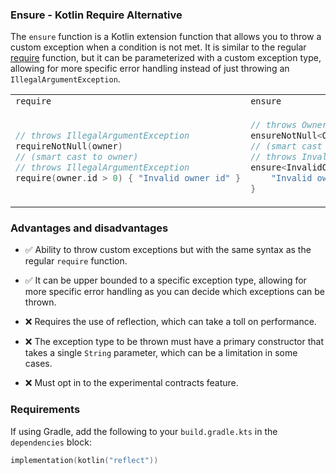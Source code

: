 ### Ensure - Kotlin Require Alternative

The `ensure` function is a Kotlin extension function that allows you to throw a custom exception when a condition is not
met. It is similar to the regular [require](https://kotlinlang.org/api/latest/jvm/stdlib/kotlin/require.html) function,
but it can be parameterized with a custom exception type, allowing for more specific error handling instead of just
throwing an `IllegalArgumentException`.

<table>
<tr>
<td> <code>require</code> </td> <td> <code>ensure</code> </td>
</tr>
<tr>
<td>

```kotlin
// throws IllegalArgumentException
requireNotNull(owner)
// (smart cast to owner)
// throws IllegalArgumentException
require(owner.id > 0) { "Invalid owner id" }
```

</td>
<td>

```kotlin
// throws OwnerNotFoundException
ensureNotNull<OwnerNotFoundException>(owner)
// (smart cast to owner)
// throws InvalidOwnerIdException
ensure<InvalidOwnerIdException>(owner.id > 0) {
    "Invalid owner id"
}
```

</td>
</tr>
</table>

### Advantages and disadvantages

- ✅ Ability to throw custom exceptions but with the same syntax as the regular `require` function.
- ✅ It can be upper bounded to a specific exception type, allowing for more specific error handling as you can decide
  which exceptions can be thrown.

- ❌ Requires the use of reflection, which can take a toll on performance.
- ❌ The exception type to be thrown must have a primary constructor that takes a single `String` parameter, which can be
  a limitation in some cases.
- ❌ Must opt in to the experimental contracts feature.

### Requirements

If using Gradle, add the following to your `build.gradle.kts` in the `dependencies` block:

```kotlin
implementation(kotlin("reflect"))
```